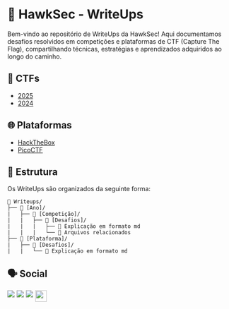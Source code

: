 # 🦅 HawkSec - WriteUps
Bem-vindo ao repositório de WriteUps da HawkSec! Aqui documentamos desafios resolvidos em competições e plataformas de CTF (Capture The Flag), compartilhando técnicas, estratégias e aprendizados adquiridos ao longo do caminho.

## 🎯 CTFs
- [2025](/2025)
- [2024](/2024)

## 🌐 Plataformas
- [HackTheBox](/HackTheBox)
- [PicoCTF](/PicoCTF)

## 📂 Estrutura
Os WriteUps são organizados da seguinte forma:
```
📁 Writeups/
├── 📁 [Ano]/
|   ├── 📁 [Competição]/
|   |   ├── 📁 [Desafios]/
|   |   |   ├── 📝 Explicação em formato md
|   |   |   └── 📎 Arquivos relacionados
├── 📁 [Plataforma]/
|   ├── 📁 [Desafios]/
|   |   └── 📝 Explicação em formato md

```

## 🗣️ Social
<div style="display: inline-flex; gap: 5px"> 
    <a href="https://www.instagram.com/hawksec_/" target="_blank"><img src="https://img.shields.io/badge/Instagram-E4405F?style=for-the-badge&logo=instagram&logoColor=white" target="_blank"></a>
    <a href="https://www.linkedin.com/company/hawksec" target="_blank"> <img src="https://img.shields.io/badge/LinkedIn-0077B5?style=for-the-badge&logo=linkedin&logoColor=white" target="_blank"></a>
    <a href="https://github.com/HawkSecUnifei" target="_blank"> <img src="https://img.shields.io/badge/github-black?style=for-the-badge&logo=github&logoColor=white" target="_blank"></a>
    <a href="https://ctftime.org/team/226098" target="_blank"> <img height="26" src="https://encrypted-tbn0.gstatic.com/images?q=tbn:ANd9GcS7nr78opGAJ7CSFEOM6JccyZhPElGrmeIFOA&s"> </a>
</div>
